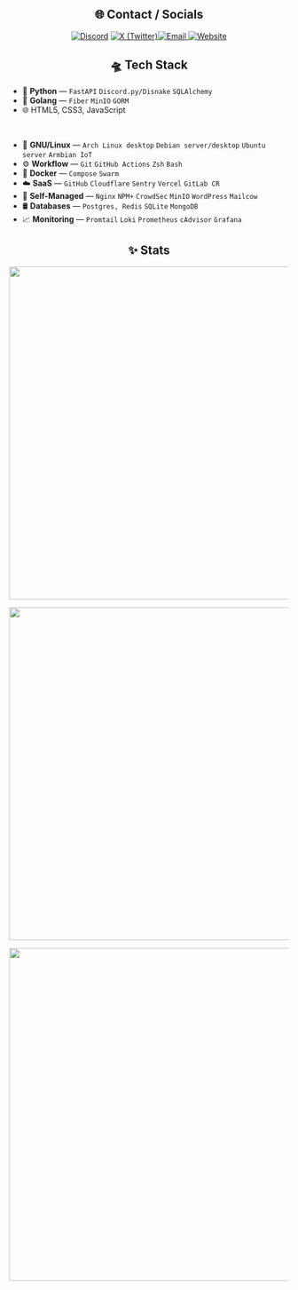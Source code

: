 <h2 align="center">🌐 Contact / Socials</h2>
<p align="center">
  <a href="https://discord.com/users/613636431532785664"><img src="https://img.shields.io/badge/Discord-0D1017?style=for-the-badge&logo=discord" alt="Discord"/></a>
  <a href="https://x.com/retrilz"><img src="https://img.shields.io/badge/X-0D1017?style=for-the-badge&logo=x" alt="X (Twitter)"/><a href="mailto:retrilz@proton.me"><img src="https://img.shields.io/badge/Email-0D1017?style=for-the-badge&logo=protonmail" alt="Email"/>
  </a>
  <a href="https://rzx.ovh"><img src="https://img.shields.io/badge/Website-0D1017?style=for-the-badge&logo=searxng" alt="Website"/>
  </a>
</p>




<h2 align="center">🛸 Tech Stack</h2>
<p align="center">

- 🐍 **Python** — `FastAPI` `Discord.py/Disnake` `SQLAlchemy`
- 🦦 **Golang** — `Fiber` `MinIO` `GORM`
- 🌐 HTML5, CSS3, JavaScript
</br>

- 🐧 **GNU/Linux** — `Arch Linux desktop` `Debian server/desktop` `Ubuntu server` `Armbian IoT`
- ⚙️ **Workflow** — `Git` `GitHub Actions` `Zsh` `Bash`
- 🐳 **Docker** — `Compose` `Swarm`
- ☁️ **SaaS** — `GitHub` `Cloudflare` `Sentry` `Vercel` `GitLab CR`
- 🏡 **Self-Managed** — `Nginx` `NPM+` `CrowdSec` `MinIO` `WordPress` `Mailcow`
- 🛢️ **Databases** — `Postgres, Redis` `SQLite` `MongoDB`
- 📈 **Monitoring** — `Promtail` `Loki` `Prometheus` `cAdvisor` `Grafana`
</p>


<h2 align="center">✨ Stats</h2>

<p align="center">
  <a href="#-stats"><img src="https://git-streak.rzx.ovh/?user=retrilzzy&theme=github-dark-blue&hide_border=true&stroke=FFFFFF00" width="600"/></a>
</p>

<p align="center">
  <a href="#-stats"><img src="https://github-readme-activity-graph.vercel.app/graph?username=retrilzzy&theme=github-dark&hide_border=true&days=14&custom_title=Contribution%20Graph%20%28last%2014%20days%29" width="600"/></a>
</p>

<p align="center">
  <a href="#-stats"><img src="https://github-readme-stats.vercel.app/api/wakatime?username=retrilzzy&custom_title=WakaTime%20Stats%20%28since%20Oct%2028%2C%202024%29&theme=github_dark&hide_border=true&layout=compact&langs_count=24" width="600"/></a>
</p>


